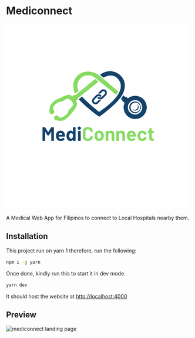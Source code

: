 # Mediconnect

![main logo](https://raw.githubusercontent.com/ptilop-sys/mediconnect/main/src/assets/icons/hero.png)

A Medical Web App for Filipinos to connect to Local Hospitals nearby them.

## Installation

This project run on yarn 1 therefore, run the following:

```sh
npm i -g yarn
```

Once done, kindly run this to start it in dev mode.

```sh
yarn dev
```

It should host the website at <http://localhost:4000>

## Preview

![mediconnect landing page](https://media.discordapp.net/attachments/950033595798552608/950231857470005298/unknown.png?width=1440&height=722)
